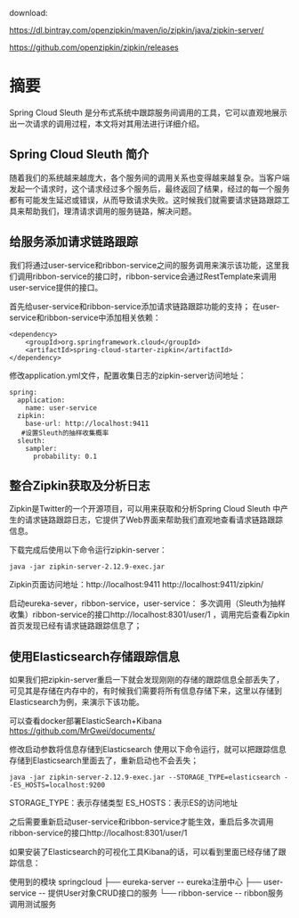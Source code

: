 download:

https://dl.bintray.com/openzipkin/maven/io/zipkin/java/zipkin-server/

https://github.com/openzipkin/zipkin/releases



# 摘要
Spring Cloud Sleuth 是分布式系统中跟踪服务间调用的工具，它可以直观地展示出一次请求的调用过程，本文将对其用法进行详细介绍。

## Spring Cloud Sleuth 简介
随着我们的系统越来越庞大，各个服务间的调用关系也变得越来越复杂。当客户端发起一个请求时，这个请求经过多个服务后，最终返回了结果，经过的每一个服务都有可能发生延迟或错误，从而导致请求失败。这时候我们就需要请求链路跟踪工具来帮助我们，理清请求调用的服务链路，解决问题。

## 给服务添加请求链路跟踪
我们将通过user-service和ribbon-service之间的服务调用来演示该功能，这里我们调用ribbon-service的接口时，ribbon-service会通过RestTemplate来调用user-service提供的接口。

首先给user-service和ribbon-service添加请求链路跟踪功能的支持；
在user-service和ribbon-service中添加相关依赖：
```
<dependency>
    <groupId>org.springframework.cloud</groupId>
    <artifactId>spring-cloud-starter-zipkin</artifactId>
</dependency>
```
修改application.yml文件，配置收集日志的zipkin-server访问地址：
```
spring:
  application:
    name: user-service
  zipkin:
    base-url: http://localhost:9411
   #设置Sleuth的抽样收集概率
  sleuth:
    sampler:
      probability: 0.1
```

## 整合Zipkin获取及分析日志
Zipkin是Twitter的一个开源项目，可以用来获取和分析Spring Cloud Sleuth 中产生的请求链路跟踪日志，它提供了Web界面来帮助我们直观地查看请求链路跟踪信息。

下载完成后使用以下命令运行zipkin-server：
```
java -jar zipkin-server-2.12.9-exec.jar
```

Zipkin页面访问地址：http://localhost:9411
http://localhost:9411/zipkin/

启动eureka-sever，ribbon-service，user-service：
多次调用（Sleuth为抽样收集）ribbon-service的接口http://localhost:8301/user/1 ，调用完后查看Zipkin首页发现已经有请求链路跟踪信息了；

## 使用Elasticsearch存储跟踪信息
如果我们把zipkin-server重启一下就会发现刚刚的存储的跟踪信息全部丢失了，可见其是存储在内存中的，有时候我们需要将所有信息存储下来，这里以存储到Elasticsearch为例，来演示下该功能。

可以查看docker部署ElasticSearch+Kibana
https://github.com/MrGwei/documents/

修改启动参数将信息存储到Elasticsearch
使用以下命令运行，就可以把跟踪信息存储到Elasticsearch里面去了，重新启动也不会丢失；
```
java -jar zipkin-server-2.12.9-exec.jar --STORAGE_TYPE=elasticsearch --ES_HOSTS=localhost:9200 
```
STORAGE_TYPE：表示存储类型 ES_HOSTS：表示ES的访问地址

之后需要重新启动user-service和ribbon-service才能生效，重启后多次调用ribbon-service的接口http://localhost:8301/user/1

如果安装了Elasticsearch的可视化工具Kibana的话，可以看到里面已经存储了跟踪信息：


使用到的模块
springcloud
├── eureka-server -- eureka注册中心
├── user-service -- 提供User对象CRUD接口的服务
└── ribbon-service -- ribbon服务调用测试服务